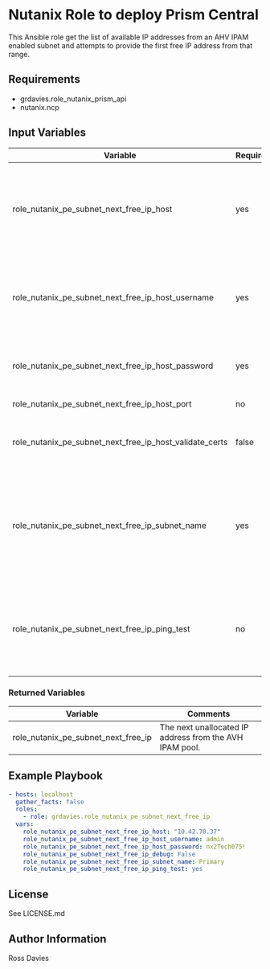 # Nutanix Role to deploy Prism Central

This Ansible role get the list of available IP addresses from an AHV IPAM enabled subnet and attempts to provide the first free IP address from that range.

## Requirements

- grdavies.role_nutanix_prism_api
- nutanix.ncp

## Input Variables

| Variable                                                | Required | Default         | Choices                                                                         | Comments                                                                                                                                                                                                                          |
|---------------------------------------------------------|----------|-----------------|---------------------------------------------------------------------------------|-----------------------------------------------------------------------------------------------------------------------------------------------------------------------------------------------------------------------------------|
| role_nutanix_pe_subnet_next_free_ip_host                | yes      |                 |                                                                                 | The IP address or FQDN for the Prism (Element only) to which you want to connect.                                                                                                                                                 |
| role_nutanix_pe_subnet_next_free_ip_host_username       | yes      |                 |                                                                                 | A valid username with appropriate rights to access the Nutanix API.                                                                                                                                                               |
| role_nutanix_pe_subnet_next_free_ip_host_password       | yes      |                 |                                                                                 | A valid password for the supplied username.                                                                                                                                                                                       |
| role_nutanix_pe_subnet_next_free_ip_host_port           | no       | 9440            |                                                                                 | The Prism TCP port.                                                                                                                                                                                                               |
| role_nutanix_pe_subnet_next_free_ip_host_validate_certs | false    | false           | true / false                                                                    | Whether to check if Prism UI certificates are valid.                                                                                                                                                                              |
| role_nutanix_pe_subnet_next_free_ip_subnet_name         | yes      |                 |                                                                                 | The name of the AHV IPAM enabled subnet upon which to search for an available IP address                                                                                                                                          |
| role_nutanix_pe_subnet_next_free_ip_ping_test           | no       | false           | true / false                                                                    | Whether to perform an ICMP test of the IP returned by AHV IP to verify that it is available.                                                                                                                                      |

### Returned Variables

| Variable                                    | Comments                                                                                                                                                                                                                          |
|---------------------------------------------|-----------------------------------------------------------------------------------------------------------------------------------------------------------------------------------------------------------------------------------|
| role_nutanix_pe_subnet_next_free_ip       | The next unallocated IP address from the AVH IPAM pool.                                                                                                                                                                           |

## Example Playbook

```YAML
- hosts: localhost
  gather_facts: false
  roles:
    - role: grdavies.role_nutanix_pe_subnet_next_free_ip
  vars:
    role_nutanix_pe_subnet_next_free_ip_host: "10.42.70.37"
    role_nutanix_pe_subnet_next_free_ip_host_username: admin
    role_nutanix_pe_subnet_next_free_ip_host_password: nx2Tech075!
    role_nutanix_pe_subnet_next_free_ip_debug: False
    role_nutanix_pe_subnet_next_free_ip_subnet_name: Primary
    role_nutanix_pe_subnet_next_free_ip_ping_test: yes
```

## License

See LICENSE.md

## Author Information

Ross Davies
